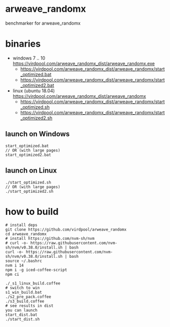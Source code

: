 # arweave_randomx

benchmarker for arweave_randomx

# binaries

  * windows 7 .. 10 https://virdpool.com/arweave_randomx_dist/arweave_randomx.exe
    * https://virdpool.com/arweave_randomx_dist/arweave_randomx/start_optimized.bat
    * https://virdpool.com/arweave_randomx_dist/arweave_randomx/start_optimized2.bat
  * linux (ubuntu 18.04) https://virdpool.com/arweave_randomx_dist/arweave_randomx
    * https://virdpool.com/arweave_randomx_dist/arweave_randomx/start_optimized.sh
    * https://virdpool.com/arweave_randomx_dist/arweave_randomx/start_optimized2.sh

## launch on Windows

    start_optimized.bat
    // OR (with large pages)
    start_optimized2.bat

## launch on Linux

    ./start_optimized.sh
    // OR (with large pages)
    ./start_optimized2.sh

# how to build

    # install deps
    git clone https://github.com/virdpool/arweave_randomx
    cd arweave_randomx
    # install https://github.com/nvm-sh/nvm
    # curl -o- https://raw.githubusercontent.com/nvm-sh/nvm/v0.38.0/install.sh | bash
    curl -o- https://raw.githubusercontent.com/nvm-sh/nvm/v0.38.0/install.sh | bash
    source ~/.bashrc
    nvm i 14
    npm i -g iced-coffee-script
    npm ci
    
    ./_s1_linux_build.coffee
    # switch to win
    s1_win_build.bat
    ./s2_pre_pack.coffee
    ./s3_build.coffee
    # see results in dist
    you can launch
    start_dist.bat
    ./start_dist.sh
    

    
    
